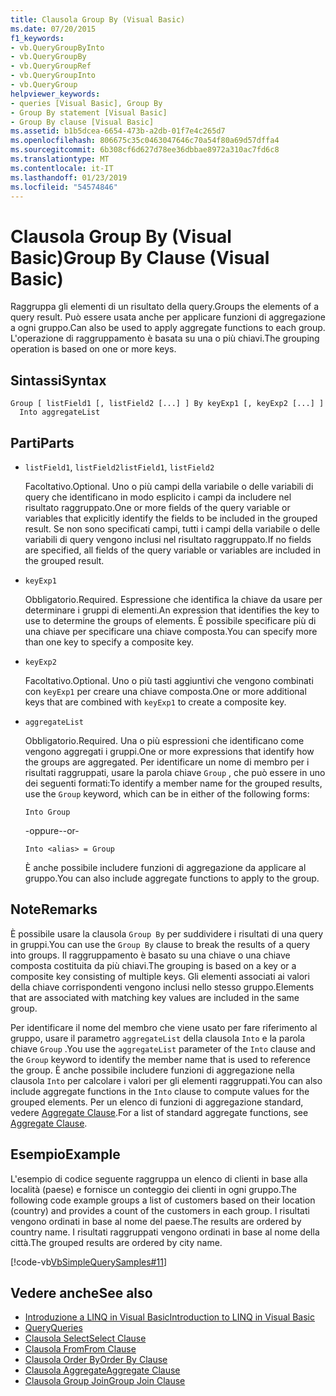 ```yaml
---
title: Clausola Group By (Visual Basic)
ms.date: 07/20/2015
f1_keywords:
- vb.QueryGroupByInto
- vb.QueryGroupBy
- vb.QueryGroupRef
- vb.QueryGroupInto
- vb.QueryGroup
helpviewer_keywords:
- queries [Visual Basic], Group By
- Group By statement [Visual Basic]
- Group By clause [Visual Basic]
ms.assetid: b1b5dcea-6654-473b-a2db-01f7e4c265d7
ms.openlocfilehash: 806675c35c0463047646c70a54f80a69d57dffa4
ms.sourcegitcommit: 6b308cf6d627d78ee36dbbae8972a310ac7fd6c8
ms.translationtype: MT
ms.contentlocale: it-IT
ms.lasthandoff: 01/23/2019
ms.locfileid: "54574846"
---
```

# <a name="group-by-clause-visual-basic"></a><span data-ttu-id="f1807-102">Clausola Group By (Visual Basic)</span><span class="sxs-lookup"><span data-stu-id="f1807-102">Group By Clause (Visual Basic)</span></span>
<span data-ttu-id="f1807-103">Raggruppa gli elementi di un risultato della query.</span><span class="sxs-lookup"><span data-stu-id="f1807-103">Groups the elements of a query result.</span></span> <span data-ttu-id="f1807-104">Può essere usata anche per applicare funzioni di aggregazione a ogni gruppo.</span><span class="sxs-lookup"><span data-stu-id="f1807-104">Can also be used to apply aggregate functions to each group.</span></span> <span data-ttu-id="f1807-105">L'operazione di raggruppamento è basata su una o più chiavi.</span><span class="sxs-lookup"><span data-stu-id="f1807-105">The grouping operation is based on one or more keys.</span></span>  
  
## <a name="syntax"></a><span data-ttu-id="f1807-106">Sintassi</span><span class="sxs-lookup"><span data-stu-id="f1807-106">Syntax</span></span>  
  
```  
Group [ listField1 [, listField2 [...] ] By keyExp1 [, keyExp2 [...] ]  
  Into aggregateList  
```  
  
## <a name="parts"></a><span data-ttu-id="f1807-107">Parti</span><span class="sxs-lookup"><span data-stu-id="f1807-107">Parts</span></span>  
  
-   <span data-ttu-id="f1807-108">`listField1`, `listField2`</span><span class="sxs-lookup"><span data-stu-id="f1807-108">`listField1`, `listField2`</span></span>  
  
     <span data-ttu-id="f1807-109">Facoltativo.</span><span class="sxs-lookup"><span data-stu-id="f1807-109">Optional.</span></span> <span data-ttu-id="f1807-110">Uno o più campi della variabile o delle variabili di query che identificano in modo esplicito i campi da includere nel risultato raggruppato.</span><span class="sxs-lookup"><span data-stu-id="f1807-110">One or more fields of the query variable or variables that explicitly identify the fields to be included in the grouped result.</span></span> <span data-ttu-id="f1807-111">Se non sono specificati campi, tutti i campi della variabile o delle variabili di query vengono inclusi nel risultato raggruppato.</span><span class="sxs-lookup"><span data-stu-id="f1807-111">If no fields are specified, all fields of the query variable or variables are included in the grouped result.</span></span>  
  
-   `keyExp1`  
  
     <span data-ttu-id="f1807-112">Obbligatorio.</span><span class="sxs-lookup"><span data-stu-id="f1807-112">Required.</span></span> <span data-ttu-id="f1807-113">Espressione che identifica la chiave da usare per determinare i gruppi di elementi.</span><span class="sxs-lookup"><span data-stu-id="f1807-113">An expression that identifies the key to use to determine the groups of elements.</span></span> <span data-ttu-id="f1807-114">È possibile specificare più di una chiave per specificare una chiave composta.</span><span class="sxs-lookup"><span data-stu-id="f1807-114">You can specify more than one key to specify a composite key.</span></span>  
  
-   `keyExp2`  
  
     <span data-ttu-id="f1807-115">Facoltativo.</span><span class="sxs-lookup"><span data-stu-id="f1807-115">Optional.</span></span> <span data-ttu-id="f1807-116">Uno o più tasti aggiuntivi che vengono combinati con `keyExp1` per creare una chiave composta.</span><span class="sxs-lookup"><span data-stu-id="f1807-116">One or more additional keys that are combined with `keyExp1` to create a composite key.</span></span>  
  
-   `aggregateList`  
  
     <span data-ttu-id="f1807-117">Obbligatorio.</span><span class="sxs-lookup"><span data-stu-id="f1807-117">Required.</span></span> <span data-ttu-id="f1807-118">Una o più espressioni che identificano come vengono aggregati i gruppi.</span><span class="sxs-lookup"><span data-stu-id="f1807-118">One or more expressions that identify how the groups are aggregated.</span></span> <span data-ttu-id="f1807-119">Per identificare un nome di membro per i risultati raggruppati, usare la parola chiave `Group` , che può essere in uno dei seguenti formati:</span><span class="sxs-lookup"><span data-stu-id="f1807-119">To identify a member name for the grouped results, use the `Group` keyword, which can be in either of the following forms:</span></span>  
  
    ```  
    Into Group  
    ```  
  
     <span data-ttu-id="f1807-120">-oppure-</span><span class="sxs-lookup"><span data-stu-id="f1807-120">-or-</span></span>  
  
    ```  
    Into <alias> = Group  
    ```  
  
     <span data-ttu-id="f1807-121">È anche possibile includere funzioni di aggregazione da applicare al gruppo.</span><span class="sxs-lookup"><span data-stu-id="f1807-121">You can also include aggregate functions to apply to the group.</span></span>  
  
## <a name="remarks"></a><span data-ttu-id="f1807-122">Note</span><span class="sxs-lookup"><span data-stu-id="f1807-122">Remarks</span></span>  
 <span data-ttu-id="f1807-123">È possibile usare la clausola `Group By` per suddividere i risultati di una query in gruppi.</span><span class="sxs-lookup"><span data-stu-id="f1807-123">You can use the `Group By` clause to break the results of a query into groups.</span></span> <span data-ttu-id="f1807-124">Il raggruppamento è basato su una chiave o una chiave composta costituita da più chiavi.</span><span class="sxs-lookup"><span data-stu-id="f1807-124">The grouping is based on a key or a composite key consisting of multiple keys.</span></span> <span data-ttu-id="f1807-125">Gli elementi associati ai valori della chiave corrispondenti vengono inclusi nello stesso gruppo.</span><span class="sxs-lookup"><span data-stu-id="f1807-125">Elements that are associated with matching key values are included in the same group.</span></span>  
  
 <span data-ttu-id="f1807-126">Per identificare il nome del membro che viene usato per fare riferimento al gruppo, usare il parametro `aggregateList` della clausola `Into` e la parola chiave `Group` .</span><span class="sxs-lookup"><span data-stu-id="f1807-126">You use the `aggregateList` parameter of the `Into` clause and the `Group` keyword to identify the member name that is used to reference the group.</span></span> <span data-ttu-id="f1807-127">È anche possibile includere funzioni di aggregazione nella clausola `Into` per calcolare i valori per gli elementi raggruppati.</span><span class="sxs-lookup"><span data-stu-id="f1807-127">You can also include aggregate functions in the `Into` clause to compute values for the grouped elements.</span></span> <span data-ttu-id="f1807-128">Per un elenco di funzioni di aggregazione standard, vedere [Aggregate Clause](../../../visual-basic/language-reference/queries/aggregate-clause.md).</span><span class="sxs-lookup"><span data-stu-id="f1807-128">For a list of standard aggregate functions, see [Aggregate Clause](../../../visual-basic/language-reference/queries/aggregate-clause.md).</span></span>  
  
## <a name="example"></a><span data-ttu-id="f1807-129">Esempio</span><span class="sxs-lookup"><span data-stu-id="f1807-129">Example</span></span>  
 <span data-ttu-id="f1807-130">L'esempio di codice seguente raggruppa un elenco di clienti in base alla località (paese) e fornisce un conteggio dei clienti in ogni gruppo.</span><span class="sxs-lookup"><span data-stu-id="f1807-130">The following code example groups a list of customers based on their location (country) and provides a count of the customers in each group.</span></span> <span data-ttu-id="f1807-131">I risultati vengono ordinati in base al nome del paese.</span><span class="sxs-lookup"><span data-stu-id="f1807-131">The results are ordered by country name.</span></span> <span data-ttu-id="f1807-132">I risultati raggruppati vengono ordinati in base al nome della città.</span><span class="sxs-lookup"><span data-stu-id="f1807-132">The grouped results are ordered by city name.</span></span>  
  
 [!code-vb[VbSimpleQuerySamples#11](../../../visual-basic/language-reference/queries/codesnippet/VisualBasic/group-by-clause_1.vb)]  
  
## <a name="see-also"></a><span data-ttu-id="f1807-133">Vedere anche</span><span class="sxs-lookup"><span data-stu-id="f1807-133">See also</span></span>
- [<span data-ttu-id="f1807-134">Introduzione a LINQ in Visual Basic</span><span class="sxs-lookup"><span data-stu-id="f1807-134">Introduction to LINQ in Visual Basic</span></span>](../../../visual-basic/programming-guide/language-features/linq/introduction-to-linq.md)
- [<span data-ttu-id="f1807-135">Query</span><span class="sxs-lookup"><span data-stu-id="f1807-135">Queries</span></span>](../../../visual-basic/language-reference/queries/index.md)
- [<span data-ttu-id="f1807-136">Clausola Select</span><span class="sxs-lookup"><span data-stu-id="f1807-136">Select Clause</span></span>](../../../visual-basic/language-reference/queries/select-clause.md)
- [<span data-ttu-id="f1807-137">Clausola From</span><span class="sxs-lookup"><span data-stu-id="f1807-137">From Clause</span></span>](../../../visual-basic/language-reference/queries/from-clause.md)
- [<span data-ttu-id="f1807-138">Clausola Order By</span><span class="sxs-lookup"><span data-stu-id="f1807-138">Order By Clause</span></span>](../../../visual-basic/language-reference/queries/order-by-clause.md)
- [<span data-ttu-id="f1807-139">Clausola Aggregate</span><span class="sxs-lookup"><span data-stu-id="f1807-139">Aggregate Clause</span></span>](../../../visual-basic/language-reference/queries/aggregate-clause.md)
- [<span data-ttu-id="f1807-140">Clausola Group Join</span><span class="sxs-lookup"><span data-stu-id="f1807-140">Group Join Clause</span></span>](../../../visual-basic/language-reference/queries/group-join-clause.md)
